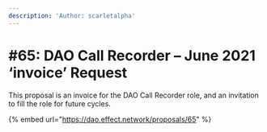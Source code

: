 ```yaml
---
description: 'Author: scarletalpha'
---
```


# \#65: DAO Call Recorder – June 2021 ‘invoice’ Request

This proposal is an invoice for the DAO Call Recorder role, and an invitation to fill the role for future cycles.

{% embed url="https://dao.effect.network/proposals/65" %}



